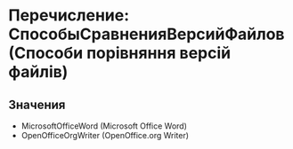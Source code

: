 ﻿# Перечисление: СпособыСравненияВерсийФайлов (Способи порівняння версій файлів)

## Значения

- MicrosoftOfficeWord (Microsoft Office Word)
- OpenOfficeOrgWriter (OpenOffice.org Writer)

